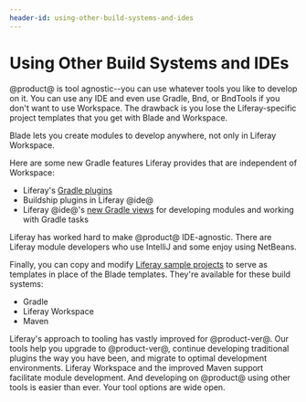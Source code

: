 ```yaml
---
header-id: using-other-build-systems-and-ides
---
```


# Using Other Build Systems and IDEs

@product@ is tool agnostic--you can use whatever tools you like to develop on
it. You can use any IDE and even use Gradle, Bnd, or BndTools if you don't want
to use Workspace. The drawback is you lose the Liferay-specific project
templates that you get with Blade and Workspace.

Blade lets you create modules to develop anywhere, not only in Liferay
Workspace.

Here are some new Gradle features Liferay provides that are independent of
Workspace: 

- Liferay's [Gradle plugins](/docs/7-1/reference/-/knowledge_base/r/gradle)
- Buildship plugins in Liferay @ide@
- Liferay @ide@'s
  [new Gradle views](/docs/7-1/tutorials/-/knowledge_base/t/using-gradle-in-liferay-ide)
  for developing modules and working with Gradle tasks

Liferay has worked hard to make @product@ IDE-agnostic. There are Liferay module
developers who use IntelliJ and some enjoy using NetBeans.

Finally, you can copy and modify 
[Liferay sample projects](/docs/7-1/tutorials/-/knowledge_base/t/liferay-sample-projects) 
to serve as templates in place of the Blade templates. They're available for
these build systems:

- Gradle
- Liferay Workspace
- Maven

Liferay's approach to tooling has vastly improved for @product-ver@. Our tools
help you upgrade to @product-ver@, continue developing traditional plugins the
way you have been, and migrate to optimal development environments. Liferay
Workspace and the improved Maven support facilitate module development. And
developing on @product@ using other tools is easier than ever. Your tool options
are wide open.
